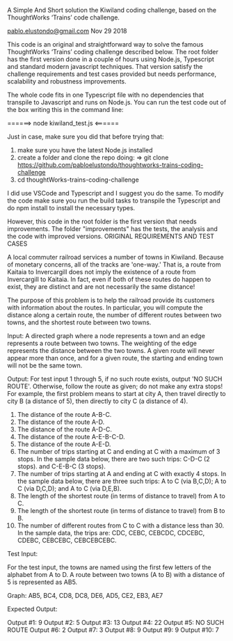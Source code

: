 A Simple And Short solution the Kiwiland coding challenge, based on the ThoughtWorks ‘Trains’ code challenge.

pablo.elustondo@gmail.com Nov 29 2018

This code is an original and straightforward way to solve the famous ThoughtWorks ‘Trains’ coding challenge described below. The root folder has the first version done in a couple of hours using Node.js, Typescript and standard modern javascript techniques. That version satisfy the challenge requirements and test cases  provided but needs performance, scalability and robustness improvements.  

The whole code fits in one Typescript file with no dependencies that transpile to Javascript and runs on Node.js. You can run the test code out of the box writing this in the command line:

======> node kiwiland_test.js  <======

Just in case, make sure you did that before trying that:
1) make sure you have the latest Node.js installed 
2) create a folder and clone the repo doing:
=> git clone https://github.com/pabloelustondo/thoughtworks-trains-coding-challenge
4) cd thoughtWorks-trains-coding-challenge 


I did use VSCode and Typescript and I suggest you do the same. To modify the code make sure you run the build tasks to transpile the Typescript and do npm install to install the necessary types.

However, this code in the root folder is the first version that needs improvements. The folder "improvements" has the tests, the analysis and the code with improved versions.
ORIGINAL REQUIREMENTS AND TEST CASES

A local commuter railroad services a number of towns in
Kiwiland.  Because of monetary concerns, all of the tracks are 'one-way.'
That is, a route from Kaitaia to Invercargill does not imply the existence
of a route from Invercargill to Kaitaia.  In fact, even if both of these
routes do happen to exist, they are distinct and are not necessarily the
same distance!

The purpose of this problem is to help the railroad provide its customers
with information about the routes.  In particular, you will compute the
distance along a certain route, the number of different routes between two
towns, and the shortest route between two towns.

Input:  A directed graph where a node represents a town and an edge
represents a route between two towns.  The weighting of the edge represents
the distance between the two towns.  A given route will never appear more
than once, and for a given route, the starting and ending town will not be
the same town.

Output: For test input 1 through 5, if no such route exists, output 'NO
SUCH ROUTE'.  Otherwise, follow the route as given; do not make any extra
stops!  For example, the first problem means to start at city A, then
travel directly to city B (a distance of 5), then directly to city C (a
distance of 4).

1. The distance of the route A-B-C.
2. The distance of the route A-D.
3. The distance of the route A-D-C.
4. The distance of the route A-E-B-C-D.
5. The distance of the route A-E-D.
6. The number of trips starting at C and ending at C with a maximum of 3
stops.  In the sample data below, there are two such trips: C-D-C (2
stops). and C-E-B-C (3 stops).
7. The number of trips starting at A and ending at C with exactly 4 stops.
In the sample data below, there are three such trips: A to C (via B,C,D); A
to C (via D,C,D); and A to C (via D,E,B).
8. The length of the shortest route (in terms of distance to travel) from A
to C.
9. The length of the shortest route (in terms of distance to travel) from B
to B.
10. The number of different routes from C to C with a distance less than 30.  In the sample data, the trips are: CDC, CEBC, CEBCDC, CDCEBC, CDEBC,
CEBCEBC, CEBCEBCEBC.

Test Input:

For the test input, the towns are named using the first few letters of the
alphabet from A to D.  A route between two towns (A to B) with a distance
of 5 is represented as AB5.

Graph: AB5, BC4, CD8, DC8, DE6, AD5, CE2, EB3, AE7

Expected Output:

Output #1: 9
Output #2: 5
Output #3: 13
Output #4: 22
Output #5: NO SUCH ROUTE
Output #6: 2
Output #7: 3
Output #8: 9
Output #9: 9
Output #10: 7